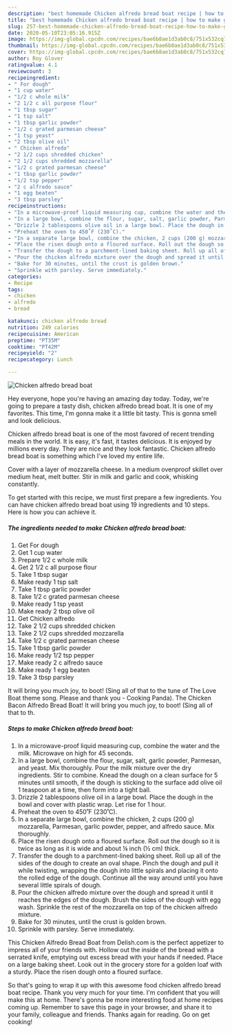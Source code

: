 ```yaml
---
description: "best homemade Chicken alfredo bread boat recipe | how to make good Chicken alfredo bread boat"
title: "best homemade Chicken alfredo bread boat recipe | how to make good Chicken alfredo bread boat"
slug: 257-best-homemade-chicken-alfredo-bread-boat-recipe-how-to-make-good-chicken-alfredo-bread-boat
date: 2020-05-10T23:05:16.915Z
image: https://img-global.cpcdn.com/recipes/bae6b8ae1d3ab0c8/751x532cq70/chicken-alfredo-bread-boat-recipe-main-photo.jpg
thumbnail: https://img-global.cpcdn.com/recipes/bae6b8ae1d3ab0c8/751x532cq70/chicken-alfredo-bread-boat-recipe-main-photo.jpg
cover: https://img-global.cpcdn.com/recipes/bae6b8ae1d3ab0c8/751x532cq70/chicken-alfredo-bread-boat-recipe-main-photo.jpg
author: Roy Glover
ratingvalue: 4.1
reviewcount: 3
recipeingredient:
- " For dough"
- "1 cup water"
- "1/2 c whole milk"
- "2 1/2 c all purpose flour"
- "1 tbsp sugar"
- "1 tsp salt"
- "1 tbsp garlic powder"
- "1/2 c grated parmesan cheese"
- "1 tsp yeast"
- "2 tbsp olive oil"
- " Chicken alfredo"
- "2 1/2 cups shredded chicken"
- "2 1/2 cups shredded mozzarella"
- "1/2 c grated parmesan cheese"
- "1 tbsp garlic powder"
- "1/2 tsp pepper"
- "2 c alfredo sauce"
- "1 egg beaten"
- "3 tbsp parsley"
recipeinstructions:
- "In a microwave-proof liquid measuring cup, combine the water and the milk. Microwave on high for 45 seconds."
- "In a large bowl, combine the flour, sugar, salt, garlic powder, Parmesan, and yeast. Mix thoroughly. Pour the milk mixture over the dry ingredients. Stir to combine. Knead the dough on a clean surface for 5 minutes until smooth, if the dough is sticking to the surface add olive oil 1 teaspoon at a time, then form into a tight ball."
- "Drizzle 2 tablespoons olive oil in a large bowl. Place the dough in the bowl and cover with plastic wrap. Let rise for 1 hour."
- "Preheat the oven to 450˚F (230˚C)."
- "In a separate large bowl, combine the chicken, 2 cups (200 g) mozzarella, Parmesan, garlic powder, pepper, and alfredo sauce. Mix thoroughly."
- "Place the risen dough onto a floured surface. Roll out the dough so it is twice as long as it is wide and about ¼ inch (½ cm) thick."
- "Transfer the dough to a parchment-lined baking sheet. Roll up all of the sides of the dough to create an oval shape. Pinch the dough and pull it while twisting, wrapping the dough into little spirals and placing it onto the rolled edge of the dough. Continue all the way around until you have several little spirals of dough."
- "Pour the chicken alfredo mixture over the dough and spread it until it reaches the edges of the dough. Brush the sides of the dough with egg wash. Sprinkle the rest of the mozzarella on top of the chicken alfredo mixture."
- "Bake for 30 minutes, until the crust is golden brown."
- "Sprinkle with parsley. Serve immediately."
categories:
- Recipe
tags:
- chicken
- alfredo
- bread

katakunci: chicken alfredo bread 
nutrition: 249 calories
recipecuisine: American
preptime: "PT35M"
cooktime: "PT42M"
recipeyield: "2"
recipecategory: Lunch

---
```



![Chicken alfredo bread boat](https://img-global.cpcdn.com/recipes/bae6b8ae1d3ab0c8/751x532cq70/chicken-alfredo-bread-boat-recipe-main-photo.jpg)

Hey everyone, hope you're having an amazing day today. Today, we're going to prepare a tasty dish, chicken alfredo bread boat. It is one of my favorites. This time, I'm gonna make it a little bit tasty. This is gonna smell and look delicious.

Chicken alfredo bread boat is one of the most favored of recent trending meals in the world. It is easy, it's fast, it tastes delicious. It is enjoyed by millions every day. They are nice and they look fantastic. Chicken alfredo bread boat is something which I've loved my entire life.

Cover with a layer of mozzarella cheese. In a medium ovenproof skillet over medium heat, melt butter. Stir in milk and garlic and cook, whisking constantly.


To get started with this recipe, we must first prepare a few ingredients. You can have chicken alfredo bread boat using 19 ingredients and 10 steps. Here is how you can achieve it.

<!--inarticleads1-->

##### The ingredients needed to make Chicken alfredo bread boat:

1. Get  For dough
1. Get 1 cup water
1. Prepare 1/2 c whole milk
1. Get 2 1/2 c all purpose flour
1. Take 1 tbsp sugar
1. Make ready 1 tsp salt
1. Take 1 tbsp garlic powder
1. Take 1/2 c grated parmesan cheese
1. Make ready 1 tsp yeast
1. Make ready 2 tbsp olive oil
1. Get  Chicken alfredo
1. Take 2 1/2 cups shredded chicken
1. Take 2 1/2 cups shredded mozzarella
1. Take 1/2 c grated parmesan cheese
1. Take 1 tbsp garlic powder
1. Make ready 1/2 tsp pepper
1. Make ready 2 c alfredo sauce
1. Make ready 1 egg beaten
1. Take 3 tbsp parsley


It will bring you much joy, to boot! (Sing all of that to the tune of The Love Boat theme song. Please and thank you - Cooking Panda). The Chicken Bacon Alfredo Bread Boat! It will bring you much joy, to boot! (Sing all of that to th. 

<!--inarticleads2-->

##### Steps to make Chicken alfredo bread boat:

1. In a microwave-proof liquid measuring cup, combine the water and the milk. Microwave on high for 45 seconds.
1. In a large bowl, combine the flour, sugar, salt, garlic powder, Parmesan, and yeast. Mix thoroughly. Pour the milk mixture over the dry ingredients. Stir to combine. Knead the dough on a clean surface for 5 minutes until smooth, if the dough is sticking to the surface add olive oil 1 teaspoon at a time, then form into a tight ball.
1. Drizzle 2 tablespoons olive oil in a large bowl. Place the dough in the bowl and cover with plastic wrap. Let rise for 1 hour.
1. Preheat the oven to 450˚F (230˚C).
1. In a separate large bowl, combine the chicken, 2 cups (200 g) mozzarella, Parmesan, garlic powder, pepper, and alfredo sauce. Mix thoroughly.
1. Place the risen dough onto a floured surface. Roll out the dough so it is twice as long as it is wide and about ¼ inch (½ cm) thick.
1. Transfer the dough to a parchment-lined baking sheet. Roll up all of the sides of the dough to create an oval shape. Pinch the dough and pull it while twisting, wrapping the dough into little spirals and placing it onto the rolled edge of the dough. Continue all the way around until you have several little spirals of dough.
1. Pour the chicken alfredo mixture over the dough and spread it until it reaches the edges of the dough. Brush the sides of the dough with egg wash. Sprinkle the rest of the mozzarella on top of the chicken alfredo mixture.
1. Bake for 30 minutes, until the crust is golden brown.
1. Sprinkle with parsley. Serve immediately.


This Chicken Alfredo Bread Boat from Delish.com is the perfect appetizer to impress all of your friends with. Hollow out the inside of the bread with a serrated knife, emptying out excess bread with your hands if needed. Place on a large baking sheet. Look out in the grocery store for a golden loaf with a sturdy. Place the risen dough onto a floured surface. 

So that's going to wrap it up with this awesome food chicken alfredo bread boat recipe. Thank you very much for your time. I'm confident that you will make this at home. There's gonna be more interesting food at home recipes coming up. Remember to save this page in your browser, and share it to your family, colleague and friends. Thanks again for reading. Go on get cooking!
